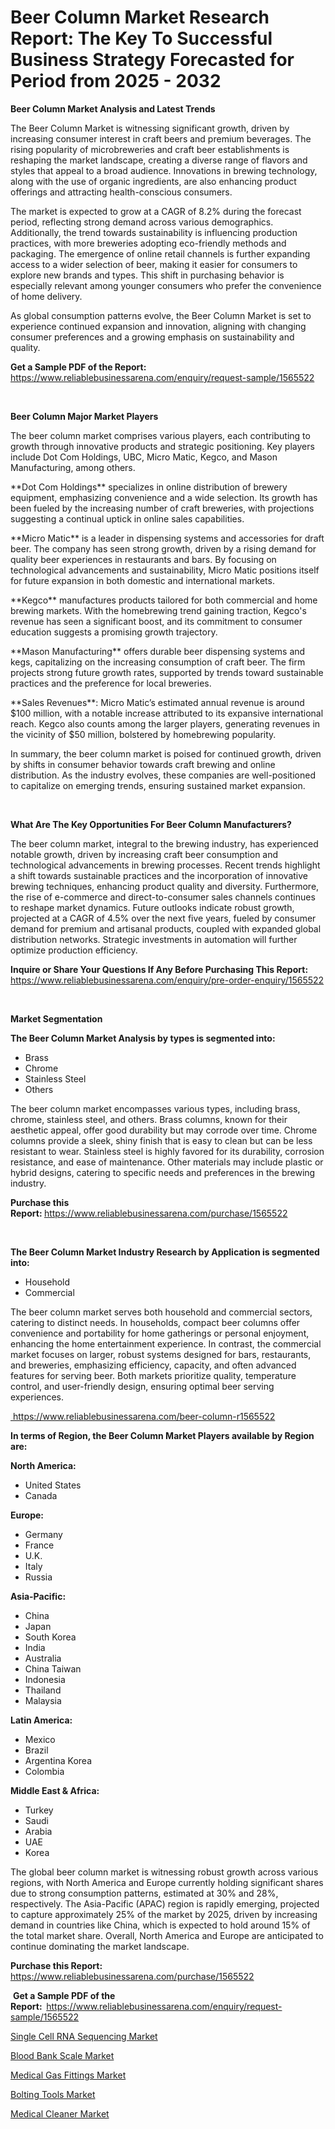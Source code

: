 <p><h1>Beer Column Market Research Report: The Key To Successful Business Strategy Forecasted for Period from 2025 - 2032</h1></p><p><strong>Beer Column Market Analysis and Latest Trends</strong></p>
<p><p>The Beer Column Market is witnessing significant growth, driven by increasing consumer interest in craft beers and premium beverages. The rising popularity of microbreweries and craft beer establishments is reshaping the market landscape, creating a diverse range of flavors and styles that appeal to a broad audience. Innovations in brewing technology, along with the use of organic ingredients, are also enhancing product offerings and attracting health-conscious consumers.</p><p>The market is expected to grow at a CAGR of 8.2% during the forecast period, reflecting strong demand across various demographics. Additionally, the trend towards sustainability is influencing production practices, with more breweries adopting eco-friendly methods and packaging. The emergence of online retail channels is further expanding access to a wider selection of beer, making it easier for consumers to explore new brands and types. This shift in purchasing behavior is especially relevant among younger consumers who prefer the convenience of home delivery.</p><p>As global consumption patterns evolve, the Beer Column Market is set to experience continued expansion and innovation, aligning with changing consumer preferences and a growing emphasis on sustainability and quality.</p></p>
<p><strong>Get a Sample PDF of the Report:&nbsp;</strong> <a href="https://www.reliablebusinessarena.com/enquiry/request-sample/1565522?utm_campaign=3497&utm_medium=2&utm_source=Github&utm_content=ia&utm_term=08042025&utm_id=beer-column">https://www.reliablebusinessarena.com/enquiry/request-sample/1565522</a></p>
<p>&nbsp;</p>
<p><strong>Beer Column Major Market Players</strong></p>
<p><p>The beer column market comprises various players, each contributing to growth through innovative products and strategic positioning. Key players include Dot Com Holdings, UBC, Micro Matic, Kegco, and Mason Manufacturing, among others.</p><p>**Dot Com Holdings** specializes in online distribution of brewery equipment, emphasizing convenience and a wide selection. Its growth has been fueled by the increasing number of craft breweries, with projections suggesting a continual uptick in online sales capabilities.</p><p>**Micro Matic** is a leader in dispensing systems and accessories for draft beer. The company has seen strong growth, driven by a rising demand for quality beer experiences in restaurants and bars. By focusing on technological advancements and sustainability, Micro Matic positions itself for future expansion in both domestic and international markets.</p><p>**Kegco** manufactures products tailored for both commercial and home brewing markets. With the homebrewing trend gaining traction, Kegco's revenue has seen a significant boost, and its commitment to consumer education suggests a promising growth trajectory.</p><p>**Mason Manufacturing** offers durable beer dispensing systems and kegs, capitalizing on the increasing consumption of craft beer. The firm projects strong future growth rates, supported by trends toward sustainable practices and the preference for local breweries.</p><p>**Sales Revenues**: Micro Matic’s estimated annual revenue is around $100 million, with a notable increase attributed to its expansive international reach. Kegco also counts among the larger players, generating revenues in the vicinity of $50 million, bolstered by homebrewing popularity.</p><p>In summary, the beer column market is poised for continued growth, driven by shifts in consumer behavior towards craft brewing and online distribution. As the industry evolves, these companies are well-positioned to capitalize on emerging trends, ensuring sustained market expansion.</p></p>
<p>&nbsp;</p>
<p><strong>What Are The Key Opportunities For Beer Column Manufacturers?</strong></p>
<p><p>The beer column market, integral to the brewing industry, has experienced notable growth, driven by increasing craft beer consumption and technological advancements in brewing processes. Recent trends highlight a shift towards sustainable practices and the incorporation of innovative brewing techniques, enhancing product quality and diversity. Furthermore, the rise of e-commerce and direct-to-consumer sales channels continues to reshape market dynamics. Future outlooks indicate robust growth, projected at a CAGR of 4.5% over the next five years, fueled by consumer demand for premium and artisanal products, coupled with expanded global distribution networks. Strategic investments in automation will further optimize production efficiency.</p></p>
<p><strong>Inquire or Share Your Questions If Any Before Purchasing This Report:</strong> <a href="https://www.reliablebusinessarena.com/enquiry/pre-order-enquiry/1565522?utm_campaign=3497&utm_medium=2&utm_source=Github&utm_content=ia&utm_term=08042025&utm_id=beer-column">https://www.reliablebusinessarena.com/enquiry/pre-order-enquiry/1565522</a></p>
<p>&nbsp;</p>
<p><strong>Market Segmentation</strong></p>
<p><strong>The Beer Column Market Analysis by types is segmented into:</strong></p>
<p><ul><li>Brass</li><li>Chrome</li><li>Stainless Steel</li><li>Others</li></ul></p>
<p><p>The beer column market encompasses various types, including brass, chrome, stainless steel, and others. Brass columns, known for their aesthetic appeal, offer good durability but may corrode over time. Chrome columns provide a sleek, shiny finish that is easy to clean but can be less resistant to wear. Stainless steel is highly favored for its durability, corrosion resistance, and ease of maintenance. Other materials may include plastic or hybrid designs, catering to specific needs and preferences in the brewing industry.</p></p>
<p><strong>Purchase this Report:&nbsp;</strong><a href="https://www.reliablebusinessarena.com/purchase/1565522?utm_campaign=3497&utm_medium=2&utm_source=Github&utm_content=ia&utm_term=08042025&utm_id=beer-column">https://www.reliablebusinessarena.com/purchase/1565522</a></p>
<p>&nbsp;</p>
<p><strong>The Beer Column Market Industry Research by Application is segmented into:</strong></p>
<p><ul><li>Household</li><li>Commercial</li></ul></p>
<p><p>The beer column market serves both household and commercial sectors, catering to distinct needs. In households, compact beer columns offer convenience and portability for home gatherings or personal enjoyment, enhancing the home entertainment experience. In contrast, the commercial market focuses on larger, robust systems designed for bars, restaurants, and breweries, emphasizing efficiency, capacity, and often advanced features for serving beer. Both markets prioritize quality, temperature control, and user-friendly design, ensuring optimal beer serving experiences.</p></p>
<p><a href="https://www.reliablebusinessarena.com/beer-column-r1565522?utm_campaign=3497&utm_medium=2&utm_source=Github&utm_content=ia&utm_term=08042025&utm_id=beer-column">&nbsp;https://www.reliablebusinessarena.com/beer-column-r1565522</a></p>
<p><strong>In terms of Region, the Beer Column Market Players available by Region are:</strong></p>
<p>
    <p> <strong> North America: </strong>
        <ul>
            <li>United States</li>
            <li>Canada</li>
        </ul>
        </p> 
    <p> <strong> Europe: </strong>
        <ul>
            <li>Germany</li>
            <li>France</li>
            <li>U.K.</li>
            <li>Italy</li>
            <li>Russia</li>
        </ul>
        </p> 
    <p> <strong> Asia-Pacific: </strong>
        <ul>
            <li>China</li>
            <li>Japan</li>
            <li>South Korea</li>
            <li>India</li>
            <li>Australia</li>
            <li>China Taiwan</li>
            <li>Indonesia</li>
            <li>Thailand</li>
            <li>Malaysia</li>
        </ul>
        </p> 
    <p> <strong> Latin America: </strong>
        <ul>
            <li>Mexico</li>
            <li>Brazil</li>
            <li>Argentina Korea</li>
            <li>Colombia</li>
        </ul>
        </p> 
    <p> <strong> Middle East & Africa: </strong>
        <ul>
            <li>Turkey</li>
            <li>Saudi</li>
            <li>Arabia</li>
            <li>UAE</li>
            <li>Korea</li>
        </ul>
    </p>
    </p>
<p><p>The global beer column market is witnessing robust growth across various regions, with North America and Europe currently holding significant shares due to strong consumption patterns, estimated at 30% and 28%, respectively. The Asia-Pacific (APAC) region is rapidly emerging, projected to capture approximately 25% of the market by 2025, driven by increasing demand in countries like China, which is expected to hold around 15% of the total market share. Overall, North America and Europe are anticipated to continue dominating the market landscape.</p></p>
<p><strong>Purchase this Report: </strong><a href="https://www.reliablebusinessarena.com/purchase/1565522?utm_campaign=3497&utm_medium=2&utm_source=Github&utm_content=ia&utm_term=08042025&utm_id=beer-column">https://www.reliablebusinessarena.com/purchase/1565522</a></p>
<p>&nbsp;<strong>Get a Sample PDF of the Report:&nbsp;&nbsp;</strong><a href="https://www.reliablebusinessarena.com/enquiry/request-sample/1565522?utm_campaign=3497&utm_medium=2&utm_source=Github&utm_content=ia&utm_term=08042025&utm_id=beer-column">https://www.reliablebusinessarena.com/enquiry/request-sample/1565522</a></p>
<p><strong></strong></p>
<p><p><a href="https://www.linkedin.com/pulse/single-cell-rna-sequencing-market-size-share-analysis-2025-2032-hpvhc?utm_campaign=3497&utm_medium=2&utm_source=Github&utm_content=ia&utm_term=08042025&utm_id=beer-column">Single Cell RNA Sequencing Market</a></p><p><a href="https://www.linkedin.com/pulse/future-blood-bank-scale-market-expected-cagr-92-over-2025-2032-9pzvc?utm_campaign=3497&utm_medium=2&utm_source=Github&utm_content=ia&utm_term=08042025&utm_id=beer-column">Blood Bank Scale Market</a></p><p><a href="https://www.linkedin.com/pulse/forecasting-growth-medical-gas-fittings-market-size-scope-cagr-zh8sc?utm_campaign=3497&utm_medium=2&utm_source=Github&utm_content=ia&utm_term=08042025&utm_id=beer-column">Medical Gas Fittings Market</a></p><p><a href="https://github.com/naomaroaoonv/Market-Research-Report-List-1/blob/main/bolting-tools-market.md?utm_campaign=3497&utm_medium=2&utm_source=Github&utm_content=ia&utm_term=08042025&utm_id=beer-column">Bolting Tools Market</a></p><p><a href="https://www.linkedin.com/pulse/assessing-medical-cleaner-market-segmentation-type-application-ap6lc?utm_campaign=3497&utm_medium=2&utm_source=Github&utm_content=ia&utm_term=08042025&utm_id=beer-column">Medical Cleaner Market</a></p></p>